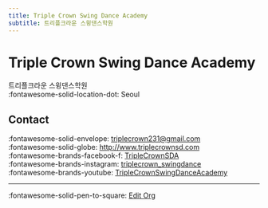 ```yaml
---
title: Triple Crown Swing Dance Academy
subtitle: 트리플크라운 스윙댄스학원
---
```


# Triple Crown Swing Dance Academy

트리플크라운 스윙댄스학원  
:fontawesome-solid-location-dot: Seoul  


## Contact

:fontawesome-solid-envelope: <triplecrown231@gmail.com>  
:fontawesome-solid-globe: <http://www.triplecrownsd.com>  
:fontawesome-brands-facebook-f: [TripleCrownSDA](https://www.facebook.com/TripleCrownSDA)  
:fontawesome-brands-instagram: [triplecrown_swingdance](http://instagram.com/triplecrown_swingdance)  
:fontawesome-brands-youtube: [TripleCrownSwingDanceAcademy](https://youtube.com/TripleCrownSwingDanceAcademy)  

---

:fontawesome-solid-pen-to-square: [Edit Org](https://github.com/swingdance/orgs/issues/new?assignees=&labels=update+org&projects=&template=03-update_entity.yml&title=Update%20Org%3A%20ko_KR%20%E2%80%A2%20Triple%20Crown%20Swing%20Dance%20Academy&region=ko_KR&id=triple-crown&name=Triple%20Crown%20Swing%20Dance%20Academy)
